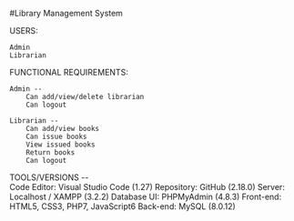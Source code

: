 #Library Management System

USERS: 

    Admin
    Librarian

FUNCTIONAL REQUIREMENTS: 

    Admin -- 
        Can add/view/delete librarian
        Can logout

    Librarian -- 
        Can add/view books
        Can issue books
        View issued books
        Return books
        Can logout

TOOLS/VERSIONS --	
	Code Editor: Visual Studio Code (1.27)
	Repository: GitHub (‎2.18.0)
	Server: Localhost / XAMPP (3.2.2)
	Database UI: PHPMyAdmin (4.8.3)
	Front-end: HTML5, CSS3, PHP7, JavaScript6
	Back-end: MySQL (8.0.12)